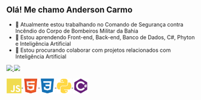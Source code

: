 ## Olá! Me chamo Anderson Carmo


- 🔭 Atualmente estou trabalhando no Comando de Segurança contra Incêndio do Corpo de Bombeiros Militar da Bahia
- 🌱 Estou aprendendo Front-end, Back-end, Banco de Dados, C#, Phyton e Inteligência Artificial
- 👯 Estou procurando colaborar com projetos relacionados com Inteligência Artificial

<div>
  <a href="https://github.com/andersoncarmo1985">
  <img height="180cm" src="https://github-readme-stats.vercel.app/api?username=andersoncarmo1985&show_icons-true&theme=dracula&include_all_commits=true&count_private=true"/>
  <img height="150cm" src="https://github-readme-stats.vercel.app/api/top-langs/?username=andersoncarmo1985&layout-compact&langs_count=16&theme-dracula"/> 
</div>

<div style="display: inline_block"><br>
<img align="center" alt="Carmo-Js" heigth="30" width="40" src="https://raw.githubusercontent.com/devicons/devicon/master/icons/javascript/javascript-plain.svg">
<img align="center" alt="Carmo-HTML" heigth="30" width="40" src="https://raw.githubusercontent.com/devicons/devicon/master/icons/html5/html5-original.svg">
<img align="center" alt="Carmo-CSS" heigth="30" width="40" src="https://raw.githubusercontent.com/devicons/devicon/master/icons/css3/css3-plain.svg">
<img align="center" alt="Carmo-Phyton" heigth="30" width="40" src="https://raw.githubusercontent.com/devicons/devicon/master/icons/python/python-plain.svg">
<img align="center" alt="Carmo-Csharp" heigth="30" width="40" src="https://raw.githubusercontent.com/devicons/devicon/master/icons/csharp/csharp-plain.svg">

</div>
